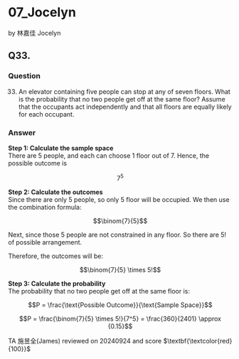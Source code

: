 # 07_Jocelyn

by 林嘉佳 Jocelyn

## Q33.

### Question

33. An elevator containing five people can stop at any of seven floors. What is the probability that no two people get off at the same floor? Assume that the occupants act independently and that all floors are equally likely for each occupant.

### Answer

**Step 1: Calculate the sample space**
<br> There are 5 people, and each can choose 1 floor out of 7. Hence, the possible outcome is 

$$7^5$$

**Step 2: Calculate the outcomes**
<br> Since there are only 5 people, so only 5 floor will be occupied. We then use the combination formula:

$$\binom{7}{5}$$

Next, since those 5 people are not constrained in any floor. So there are 5! of possible arrangement.

Therefore, the outcomes will be:

$$\binom{7}{5} \times 5!$$

**Step 3: Calculate the probability**
<br>The probability that no two people get off at the same floor is:

$$P = \frac{\text{Possible Outcome}}{\text{Sample Space}}$$

$$P = \frac{\binom{7}{5} \times 5!}{7^5} = \frac{360}{2401} \approx {0.15}$$

TA 施昱全(James) reviewed on 20240924 and score $\textbf{\textcolor{red}{100}}$


